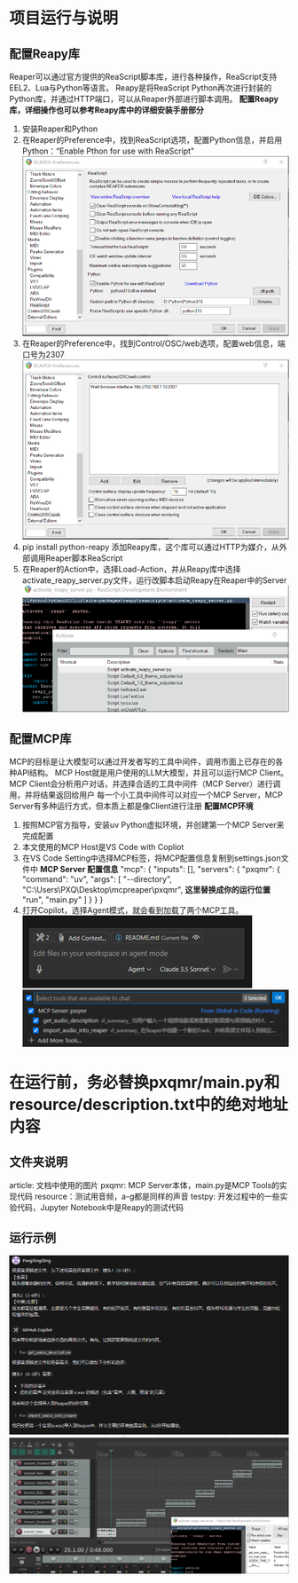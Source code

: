 # 项目运行与说明
## 配置Reapy库
Reaper可以通过官方提供的ReaScript脚本库，进行各种操作，ReaScript支持EEL2、Lua与Python等语言。
Reapy是将ReaScript Python再次进行封装的Python库，并通过HTTP端口，可以从Reaper外部进行脚本调用。
**配置Reapy库，详细操作也可以参考Reapy库中的详细安装手册部分**
1. 安装Reaper和Python
2. 在Reaper的Preference中，找到ReaScript选项，配置Python信息，并启用Python：“Enable Pthon for use with ReaScript"
![在Reaper中启用Python支持](/article/reaper_python_setting.png)  
3. 在Reaper的Preference中，找到Control/OSC/web选项，配置web信息，端口号为2307
![在Reaper中启用Reapy监听端口](/article/reaper_reapy_server_setting.png)
4. pip install python-reapy 添加Reapy库，这个库可以通过HTTP为媒介，从外部调用Reaper脚本ReaScript
5. 在Reaper的Action中，选择Load-Action，并从Reapy库中选择activate_reapy_server.py文件，运行改脚本启动Reapy在Reaper中的Server
![在Reaper中启用Reapy服务器](/article/reapy_reaper_server.png)

## 配置MCP库
MCP的目标是让大模型可以通过开发者写的工具中间件，调用市面上已存在的各种API结构。
MCP Host就是用户使用的LLM大模型，并且可以运行MCP Client。
MCP Client会分析用户对话，并选择合适的工具中间件（MCP Server）进行调用，并将结果返回给用户
每一个小工具中间件可以对应一个MCP Server，MCP Server有多种运行方式，但本质上都是像Client进行注册
**配置MCP环境**
1. 按照MCP官方指导，安装uv Python虚拟环境，并创建第一个MCP Server来完成配置
2. 本文使用的MCP Host是VS Code with Copliot
3. 在VS Code Setting中选择MCP标签，将MCP配置信息复制到settings.json文件中
**MCP Server 配置信息**
"mcp": {
        "inputs": [],
        "servers": {
            "pxqmr": {
                "command": "uv",
                "args": [
                    "--directory",
                    "C:\\Users\\PXQ\\Desktop\\mcpreaper\\pxqmr", **这里替换成你的运行位置**
                    "run",
                    "main.py"
                ]
            }
        }
    }
4. 打开Copilot，选择Agent模式，就会看到加载了两个MCP工具。
![Copilot](/article/agent_mode.png)
![MCP工具列表](/article/mcp_tools.png)

# 在运行前，务必替换pxqmr/main.py和resource/description.txt中的绝对地址内容

## 文件夹说明
article: 文档中使用的图片
pxqmr: MCP Server本体，main.py是MCP Tools的实现代码
resource：测试用音频，a-g都是同样的声音
testpy: 开发过程中的一些实验代码，Jupyter Notebook中是Reapy的测试代码

## 运行示例
![运行示例](/article/full_processing.png)
![导入效果](/article/after_import.png)
